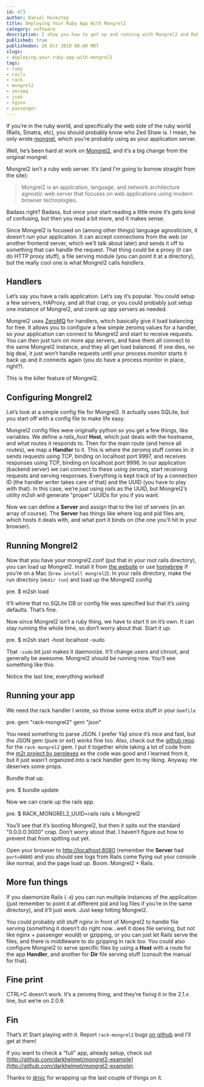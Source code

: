 ```yaml
--- 
id: 473
author: Daniel Huckstep
title: Deploying Your Ruby App With Mongrel2
category: software
description: I show you how to get up and running with Mongrel2 and Ruby.
published: true
publishedon: 26 Oct 2010 08:00 MDT
slugs: 
- deploying-your-ruby-app-with-mongrel2
tags: 
- ruby
- rails
- rack
- mongrel2
- zeromq
- json
- nginx
- passenger
---
```

If you’re in the ruby world, and specifically the web side of the ruby
world (Rails, Sinatra, etc), you should probably know who Zed Shaw is. I
mean, he only wrote [mongrel](http://github.com/fauna/mongrel), which
you’re probably using as your application server.

Well, he’s been hard at work on [Mongrel2](http://mongrel2.org/), and
it’s a big change from the original mongrel.

Mongrel2 isn’t a ruby web server. It’s (and I’m going to borrow straight
from the site):

> Mongrel2 is an application, language, and network architecture
> agnostic web server that focuses on web applications using modern
> browser technologies.

Badass right? Badass, but once your start reading a little more it’s
gets kind of confusing, but then you read a bit more, and it makes
sense.

Since Mongrel2 is focused on (among other things) language agnosticism,
it doesn’t *run* your application. It can accept connections from the
web (or another frontend server, which we’ll talk about later) and sends
it off to something that can handle the request. That thing could be a
proxy (it can do HTTP proxy stuff), a file serving module (you can point
it at a directory), but the really cool one is what Mongrel2 calls
*handlers*.

## Handlers

Let’s say you have a rails application. Let’s say it’s popular. You
could setup a few servers, HAProxy, and all that crap, or you could
probably just setup one instance of Mongrel2, and crank up app servers
as needed.

Mongrel2 uses [ZeroMQ](http://www.zeromq.org/) for handlers, which
basically give it load balancing for free. It allows you to configure a
few simple zeromq values for a handler, so your application can connect
to Mongrel2 and start to receive requests. You can then just turn on
more app servers, and have them all connect to the same Mongrel2
instance, and they all get load balanced. If one dies, no big deal, it
just won’t handle requests until your process monitor starts it back up
and it connects again (you do have a process monitor in place, right?).

This is the killer feature of Mongrel2.

## Configuring Mongrel2

Let’s look at a simple config file for Mongrel2. It actually uses
SQLite, but you start off with a config file to make life easy.

<script src="http://gist.github.com/646037.js?file=mongrel2.conf"></script>

Mongrel2 config files were originally python so you get a few things,
like variables. We define a *rails_host* **Host**, which just deals
with the hostname, and what routes it responds to. Then for the main
route (and hence all routes), we map a **Handler** to it. This is where
the zeromq stuff comes in: it sends requests using TCP, binding on
localhost port 9997, and receives responses using TCP, binding on
localhost port 9996. In our application (backend server) we can connect
to these using zeromq, start receiving requests and serving responses.
Everything is kept track of by a connection ID (the handler writer takes
care of that) and the UUID (you have to play with that). In this case,
we’re just using *rails* as the UUID, but Mongrel2’s utility *m2sh* will
generate "proper" UUIDs for you if you want.

Now we can define a **Server** and assign that to the list of servers
(in an array of course). The **Server** has things like where log and
pid files are, which hosts it deals with, and what port it binds on (the
one you’ll hit in your browser).

## Running Mongrel2

Now that you have your mongrel2.conf (put that in your root rails
directory), you can load up Mongrel2. Install it from [the
website](http://mongrel2.org/wiki?name=GettingStarted) or use
[homebrew](http://github.com/mxcl/homebrew) if you’re on a Mac
(`brew install mongrel2`). In your rails directory, make the run
directory (`mkdir run`) and load up the Mongrel2 config

pre. $ m2sh load

It’ll whine that no SQLite DB or config file was specified but that it’s
using defaults. That’s fine.

Now since Mongrel2 isn’t a ruby thing, we have to start it on it’s own.
It can stay running the whole time, so don’t worry about that. Start it
up:

pre. $ m2sh start -host localhost -sudo

That `-sudo` bit just makes it daemonize. It’ll change users and chroot,
and generally be awesome. Mongrel2 should be running now. You’ll see
something like this:

<script src="http://gist.github.com/646037.js?file=output.txt"></script>

Notice the last line; everything worked!

## Running your app

We need the rack handler I wrote, so throw some extra stuff in your `Gemfile`

pre. gem "rack-mongrel2"
gem "json"

You need something to parse JSON. I prefer Yajl since it’s nice and
fast, but the JSON gem (pure or ext) works fine too. Also, check out the
[github repo](http://github.com/darkhelmet/rack-mongrel2) for the
`rack-mongrel2` gem. I put it together while taking a lot of code from
the [m2r project by perplexes](http://github.com/perplexes/m2r) as the
code was good and I learned from it, but it just wasn’t organized into a
rack handler gem to my liking. Anyway. He deserves some props.

Bundle that up.

pre. $ bundle update

Now we can crank up the rails app.

pre. $ RACK_MONGREL2_UUID=rails rails s Mongrel2

You’ll see that it’s booting Mongrel2, but then it spits out the
standard "0.0.0.0:3000" crap. Don’t worry about that. I haven’t figure
out how to prevent that from spitting out yet.

Open your browser to [http://localhost:8080](http://localhost:8080) (remember the **Server** had `port=8080`) and you should see logs from Rails come flying out your console like normal, and the page load up. Boom. Mongrel2 + Rails.

## More fun things

If you daemonize Rails (`-d`) you can run multiple instances of the
application (just remember to point it at different pid and log files if
you’re in the same directory), and it’ll just work. Just keep hitting
Mongrel2.

You could probably still stuff nginx in front of Mongrel2 to handle file
serving (something it doesn’t do right now…well it does file serving,
but not like nginx + passenger would) or gzipping, or you can just let
Rails serve the files, and there is middleware to do gzipping in rack
too. You could also configure Mongrel2 to serve specific files by using
a **Host** with a route for the app **Handler**, and another for **Dir**
file serving stuff (consult the manual for that).

## Fine print

CTRL+C doesn’t work. It’s a zeromq thing, and they’re fixing it in the
2.1.x line, but we’re on 2.0.9.

## Fin

That’s it! Start playing with it. Report `rack-mongrel2` bugs [on
github](http://github.com/darkhelmet/rack-mongrel2/issues) and I'll get
at them!

If you want to check a "full" app, already setup, check out
[http://github.com/darkhelmet/mongrel2-example](http://github.com/darkhelmet/mongrel2-example).

Thanks to [drnic](http://twitter.com/drnic) for wrapping up the last
couple of things on it.